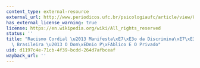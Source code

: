 ```yaml
---
content_type: external-resource
external_url: http://www.periodicos.ufc.br/psicologiaufc/article/view/82
has_external_license_warning: true
license: https://en.wikipedia.org/wiki/All_rights_reserved
status: ''
title: "Racismo Cordial \u2013 Manifesta\xE7\xE3o da Discrimina\xE7\xE3o, Racial \xE0\
  \ Brasileira \u2013 O Dom\xEDnio P\xFAblico E O Privado"
uid: d1197c4e-71cb-4f39-bcdd-264d7afbceaf
wayback_url: ''
---
```

